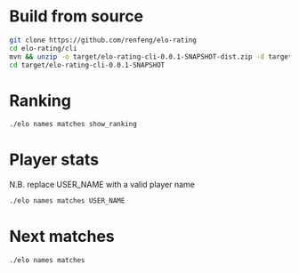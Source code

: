 # Build from source

```bash
git clone https://github.com/renfeng/elo-rating
cd elo-rating/cli
mvn && unzip -o target/elo-rating-cli-0.0.1-SNAPSHOT-dist.zip -d target
cd target/elo-rating-cli-0.0.1-SNAPSHOT
```

# Ranking

```bash
./elo names matches show_ranking
```

# Player stats

N.B. replace USER_NAME with a valid player name

```bash
./elo names matches USER_NAME
```

# Next matches

```bash
./elo names matches
```
